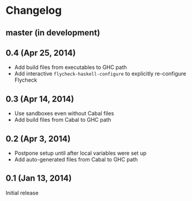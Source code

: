 Changelog
=========

master (in development)
-----------------------

0.4 (Apr 25, 2014)
------------------

- Add build files from executables to GHC path
- Add interactive `flycheck-haskell-configure` to explicitly re-configure
  Flycheck

0.3 (Apr 14, 2014)
------------------

- Use sandboxes even without Cabal files
- Add build files from Cabal to GHC path

0.2 (Apr 3, 2014)
-----------------

- Postpone setup until after local variables were set up
- Add auto-generated files from Cabal to GHC path

0.1 (Jan 13, 2014)
------------------

Initial release
